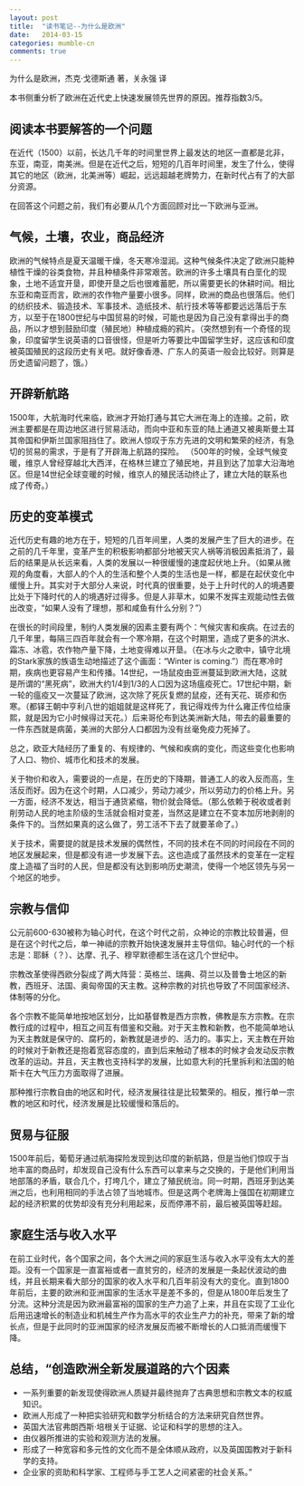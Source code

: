 ```yaml
---
layout: post
title:  "读书笔记--为什么是欧洲"
date:   2014-03-15
categories: mumble-cn
comments: true
---
```

为什么是欧洲，杰克·戈德斯通 著，关永强 译
 
本书侧重分析了欧洲在近代史上快速发展领先世界的原因。推荐指数3/5。
 
## 阅读本书要解答的一个问题
在近代（1500）以前，长达几千年的时间里世界上最发达的地区一直都是北非，东亚，南亚，南美洲。但是在近代之后，短短的几百年时间里，发生了什么，使得其它的地区（欧洲，北美洲等）崛起，远远超越老牌势力，在新时代占有了的大部分资源。
 
在回答这个问题之前，我们有必要从几个方面回顾对比一下欧洲与亚洲。
 
## 气候，土壤，农业，商品经济

欧洲的气候特点是夏天温暖干燥，冬天寒冷湿润。这种气候条件决定了欧洲只能种植性干燥的谷类食物，并且种植条件非常艰苦。欧洲的许多土壤具有白垩化的现象，土地不适宜开垦，即使开垦之后也很难蓄肥，所以需要更长的休耕时间。相比东亚和南亚而言，欧洲的农作物产量要小很多。同样，欧洲的商品也很落后。他们的纺织技术、锻造技术、军事技术、造纸技术、航行技术等等都要远远落后于东方，以至于在1800世纪与中国贸易的时候，可能也是因为自己没有拿得出手的商品，所以才想到鼓励印度（殖民地）种植成瘾的鸦片。（突然想到有一个奇怪的现象，印度留学生说英语的口音很怪，但是听力等要比中国留学生好，这应该和印度被英国殖民的这段历史有关吧。就好像香港、广东人的英语一般会比较好。则算是历史遗留问题了，饿。）
 
## 开辟新航路
1500年，大航海时代来临，欧洲才开始打通与其它大洲在海上的连接。之前，欧洲主要都是在周边地区进行贸易活动，而向中亚和东亚的陆上通道又被奥斯曼土耳其帝国和伊斯兰国家阻挡住了。欧洲人惊叹于东方先进的文明和繁荣的经济，有急切的贸易的需求，于是有了开辟海上航路的探险。
（500年的时候，全球气候变暖，维京人曾经穿越北大西洋，在格林兰建立了殖民地，并且到达了加拿大沿海地区。但是14世纪全球变暖的时候，维京人的殖民活动终止了，建立大陆的联系也成了传奇。）
 
## 历史的变革模式
近代历史有趣的地方在于，短短的几百年间里，人类的发展产生了巨大的进步。在之前的几千年里，变革产生的积极影响都部分地被天灾人祸等消极因素抵消了，最后的结果是从长远来看，人类的发展以一种很缓慢的速度起伏地上升。（如果从微观的角度看，大部人的个人的生活和整个人类的生活也是一样，都是在起伏变化中缓慢上升。其实对于大部分人来说，时代真的很重要，处于上升时代的人的境遇要比处于下降时代的人的境遇好过得多。但是人非草木，如果不发挥主观能动性去做出改变，“如果人没有了理想，那和咸鱼有什么分别？”）
 
在很长的时间段里，制约人类发展的因素主要有两个：气候灾害和疾病。在过去的几千年里，每隔三四百年就会有一个寒冷期，在这个时期里，造成了更多的洪水、霜冻、冰雹，农作物产量下降，土地变得难以开垦。（在冰与火之歌中，镇守北境的Stark家族的族语生动地描述了这个画面：“Winter is coming.”）而在寒冷时期，疾病也更容易产生和传播。14世纪，一场鼠疫由亚洲蔓延到欧洲大陆，这就是所谓的“黑死病”，欧洲大约1/4到1/3的人口因为这场瘟疫死亡。17世纪中期，新一轮的瘟疫又一次蔓延了欧洲，这次除了死灰复燃的鼠疫，还有天花、斑疹和伤寒。（都铎王朝中亨利八世的姐姐就是这样死了，我记得戏传为什么雍正传位给康熙，就是因为它小时候得过天花。）后来哥伦布到达美洲新大陆，带去的最重要的一件东西就是病菌，美洲的大部分人口都因为没有丝毫免疫力死掉了。
 
总之，欧亚大陆经历了重复的、有规律的、气候和疾病的变化，而这些变化也影响了人口、物价、城市化和技术的发展。
 
关于物价和收入，需要说的一点是，在历史的下降期，普通工人的收入反而高，生活反而好。因为在这个时期，人口减少，劳动力减少，所以劳动力的价格上升。另一方面，经济不发达，相当于通货紧缩，物价就会降低。（那么依赖于税收或者剥削劳动人民的地主阶级的生活就会相对变差，当然这是建立在不变本加厉地剥削的条件下的。当然如果真的这么做了，劳工活不下去了就要革命了。）
 
关于技术，需要提的就是技术发展的偶然性，不同的技术在不同的时间段在不同的地区发展起来，但是都没有进一步发展下去。这也造成了虽然技术的变革在一定程度上造福了当时的人民，但是都没有达到影响历史潮流，使得一个地区领先与另一个地区的地步。
 
## 宗教与信仰
公元前600-630被称为轴心时代，在这个时代之前，众神论的宗教比较普遍，但是在这个时代之后，单一神祗的宗教开始快速发展并主导信仰。轴心时代的一个标志是：耶稣（？）、达摩、孔子、穆罕默德都生活在这几个世纪中。
 
宗教改革使得西欧分裂成了两大阵营：英格兰、瑞典、荷兰以及普鲁士地区的新教，西班牙、法国、奥匈帝国的天主教。这种宗教的对抗也导致了不同国家经济、体制等的分化。
 
各个宗教不能简单地按地区划分，比如基督教是西方宗教，佛教是东方宗教。在宗教行成的过程中，相互之间互有借鉴和交融。对于天主教和新教，也不能简单地认为天主教就是保守的、腐朽的，新教就是进步的、活力的。事实上，天主教在开始的时候对于新教还是抱着宽容态度的，直到后来触动了根本的时候才会发动反宗教改革的运动。并且，天主教也支持科学的发展，比如意大利的托里拆利和法国的帕斯卡在大气压力方面取得了进展。
 
那种推行宗教自由的地区和时代，经济发展往往是比较繁荣的。相反，推行单一宗教的地区和时代，经济发展是比较缓慢和落后的。
 
## 贸易与征服
1500年前后，葡萄牙通过航海探险发现到达印度的新航路，但是当他们惊叹于当地丰富的商品时，却发现自己没有什么东西可以拿来与之交换的，于是他们利用当地部落的矛盾，联合几个，打垮几个，建立了殖民统治。同一时期，西班牙到达美洲之后，也利用相同的手法占领了当地城市。但是这两个老牌海上强国在初期建立起的经济积累的优势却没有充分利用起来，反而停滞不前，最后被英国等赶超。
 
## 家庭生活与收入水平
在前工业时代，各个国家之间，各个大洲之间的家庭生活与收入水平没有太大的差距。没有一个国家是一直富裕或者一直贫穷的，经济的发展是一条起伏波动的曲线，并且长期来看大部分的国家的收入水平和几百年前没有大的变化。直到1800年前后，主要的欧洲和亚洲国家的生活水平是差不多的，但是从1800年后发生了分流。这种分流是因为欧洲最富裕的国家的生产力追了上来，并且在实现了工业化后用迅速增长的制造业和机械生产作为高水平的农业生产力的补充，带来了新的增长点，但是于此同时的亚洲国家的经济发展反而被不断增长的人口抵消而缓慢下降。
 
## 总结，“创造欧洲全新发展道路的六个因素
- 一系列重要的新发现使得欧洲人质疑并最终抛弃了古典思想和宗教文本的权威知识。
- 欧洲人形成了一种把实验研究和数学分析结合的方法来研究自然世界。
- 英国大法官弗朗西斯·培根关于证据、论证和科学的思想的注入。
- 由仪器所推进的实验和观测方法的发展。
- 形成了一种宽容和多元性的文化而不是全体顺从政府，以及英国国教对于新科学的支持。
- 企业家的资助和科学家、工程师与手工艺人之间紧密的社会关系。”
